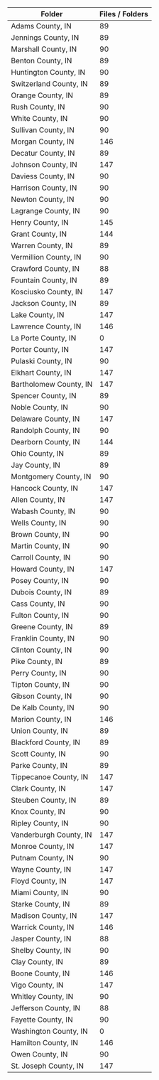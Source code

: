 | Folder                 |   Files / Folders |
|------------------------|-------------------|
| Adams County, IN       |                89 |
| Jennings County, IN    |                89 |
| Marshall County, IN    |                90 |
| Benton County, IN      |                89 |
| Huntington County, IN  |                90 |
| Switzerland County, IN |                89 |
| Orange County, IN      |                89 |
| Rush County, IN        |                90 |
| White County, IN       |                90 |
| Sullivan County, IN    |                90 |
| Morgan County, IN      |               146 |
| Decatur County, IN     |                89 |
| Johnson County, IN     |               147 |
| Daviess County, IN     |                90 |
| Harrison County, IN    |                90 |
| Newton County, IN      |                90 |
| Lagrange County, IN    |                90 |
| Henry County, IN       |               145 |
| Grant County, IN       |               144 |
| Warren County, IN      |                89 |
| Vermillion County, IN  |                90 |
| Crawford County, IN    |                88 |
| Fountain County, IN    |                89 |
| Kosciusko County, IN   |               147 |
| Jackson County, IN     |                89 |
| Lake County, IN        |               147 |
| Lawrence County, IN    |               146 |
| La Porte County, IN    |                 0 |
| Porter County, IN      |               147 |
| Pulaski County, IN     |                90 |
| Elkhart County, IN     |               147 |
| Bartholomew County, IN |               147 |
| Spencer County, IN     |                89 |
| Noble County, IN       |                90 |
| Delaware County, IN    |               147 |
| Randolph County, IN    |                90 |
| Dearborn County, IN    |               144 |
| Ohio County, IN        |                89 |
| Jay County, IN         |                89 |
| Montgomery County, IN  |                90 |
| Hancock County, IN     |               147 |
| Allen County, IN       |               147 |
| Wabash County, IN      |                90 |
| Wells County, IN       |                90 |
| Brown County, IN       |                90 |
| Martin County, IN      |                90 |
| Carroll County, IN     |                90 |
| Howard County, IN      |               147 |
| Posey County, IN       |                90 |
| Dubois County, IN      |                89 |
| Cass County, IN        |                90 |
| Fulton County, IN      |                90 |
| Greene County, IN      |                89 |
| Franklin County, IN    |                90 |
| Clinton County, IN     |                90 |
| Pike County, IN        |                89 |
| Perry County, IN       |                90 |
| Tipton County, IN      |                90 |
| Gibson County, IN      |                90 |
| De Kalb County, IN     |                90 |
| Marion County, IN      |               146 |
| Union County, IN       |                89 |
| Blackford County, IN   |                89 |
| Scott County, IN       |                90 |
| Parke County, IN       |                89 |
| Tippecanoe County, IN  |               147 |
| Clark County, IN       |               147 |
| Steuben County, IN     |                89 |
| Knox County, IN        |                90 |
| Ripley County, IN      |                90 |
| Vanderburgh County, IN |               147 |
| Monroe County, IN      |               147 |
| Putnam County, IN      |                90 |
| Wayne County, IN       |               147 |
| Floyd County, IN       |               147 |
| Miami County, IN       |                90 |
| Starke County, IN      |                89 |
| Madison County, IN     |               147 |
| Warrick County, IN     |               146 |
| Jasper County, IN      |                88 |
| Shelby County, IN      |                90 |
| Clay County, IN        |                89 |
| Boone County, IN       |               146 |
| Vigo County, IN        |               147 |
| Whitley County, IN     |                90 |
| Jefferson County, IN   |                88 |
| Fayette County, IN     |                90 |
| Washington County, IN  |                 0 |
| Hamilton County, IN    |               146 |
| Owen County, IN        |                90 |
| St. Joseph County, IN  |               147 |